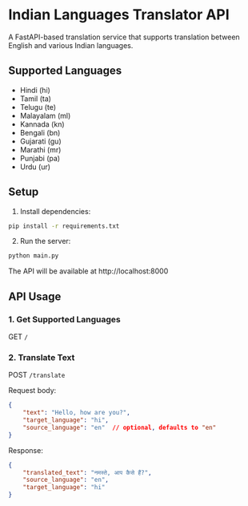 # Indian Languages Translator API

A FastAPI-based translation service that supports translation between English and various Indian languages.

## Supported Languages

- Hindi (hi)
- Tamil (ta)
- Telugu (te)
- Malayalam (ml)
- Kannada (kn)
- Bengali (bn)
- Gujarati (gu)
- Marathi (mr)
- Punjabi (pa)
- Urdu (ur)

## Setup

1. Install dependencies:
```bash
pip install -r requirements.txt
```

2. Run the server:
```bash
python main.py
```

The API will be available at http://localhost:8000

## API Usage

### 1. Get Supported Languages
GET `/`

### 2. Translate Text
POST `/translate`

Request body:
```json
{
    "text": "Hello, how are you?",
    "target_language": "hi",
    "source_language": "en"  // optional, defaults to "en"
}
```

Response:
```json
{
    "translated_text": "नमस्ते, आप कैसे हैं?",
    "source_language": "en",
    "target_language": "hi"
}
```
